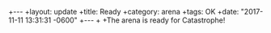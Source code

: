  +---
 +layout: update
 +title: Ready
 +category: arena
 +tags: OK
 +date: "2017-11-11 13:31:31 -0600"
 +---
 +
 +The arena is ready for Catastrophe!
